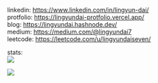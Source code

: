 linkedin: https://www.linkedin.com/in/lingyun-dai/
<br>
protfolio: https://lingyundai-protfolio.vercel.app/
<br>
blog: https://lingyundai.hashnode.dev/
<br>
medium: https://medium.com/@lingyundai7
<br>
leetcode: https://leetcode.com/u/lingyundaiseven/

stats:
<br>
![](https://github-readme-stats.vercel.app/api?username=lingyundai&theme=nord&hide_border=true&include_all_commits=true&count_private=true)<br/>

![](https://github-readme-stats.vercel.app/api/top-langs/?username=lingyundai&theme=nord&hide_border=true&include_all_commits=true&count_private=true&layout=compact)<br/>

